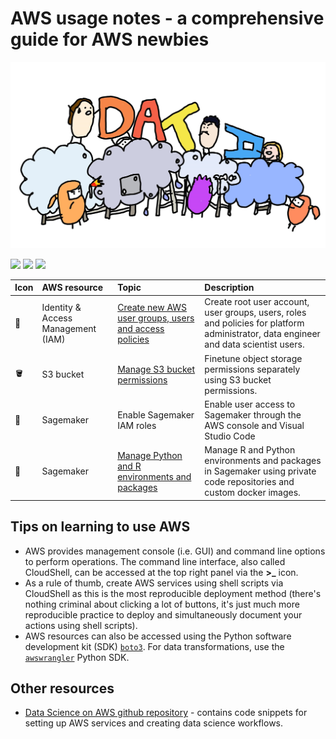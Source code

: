 # AWS usage notes - a comprehensive guide for AWS newbies    

![](./figures/readme_logo.jpg) 

![](https://img.shields.io/badge/Language-Bash-blue) ![](https://img.shields.io/badge/Language-Python-blue) ![](https://img.shields.io/badge/Language-R-blue)    

| Icon | AWS resource | Topic | Description |   
| :--- | :----------- | :---- | :---------- |   
| :cowboy_hat_face: | Identity & Access Management (IAM) | [Create new AWS user groups, users and access policies](./chapters/iam_roles_and_access_policies.md) | Create root user account, user groups, users, roles and policies for platform administrator, data engineer and data scientist users. |      
| :bucket: | S3 bucket | [Manage S3 bucket permissions](./chapters/s3_access_policies.md) | Finetune object storage permissions separately using S3 bucket permissions. |    
| :notebook_with_decorative_cover: | Sagemaker | Enable Sagemaker IAM roles | Enable user access to Sagemaker through the AWS console and Visual Studio Code |    
| :notebook_with_decorative_cover: | Sagemaker | [Manage Python and R environments and packages](./chapters/sagemaker_environment_management.md) | Manage R and Python environments and packages in Sagemaker using private code repositories and custom docker images. |    

## Tips on learning to use AWS         

+ AWS provides management console (i.e. GUI) and command line options to perform operations. The command line interface, also called CloudShell, can be accessed at the top right panel via the **>_** icon.   
+ As a rule of thumb, create AWS services using shell scripts via CloudShell as this is the most reproducible deployment method (there's nothing criminal about clicking a lot of buttons, it's just much more reproducible practice to deploy and simultaneously document your actions using shell scripts).      
+ AWS resources can also be accessed using the Python software development kit (SDK) [`boto3`](https://boto3.amazonaws.com/v1/documentation/api/latest/guide/quickstart.html). For data transformations, use the [`awswrangler`](https://aws-sdk-pandas.readthedocs.io/en/stable/) Python SDK.      

## Other resources    

+ [Data Science on AWS github repository](https://github.com/data-science-on-aws/data-science-on-aws) - contains code snippets for setting up AWS services and creating data science workflows.  